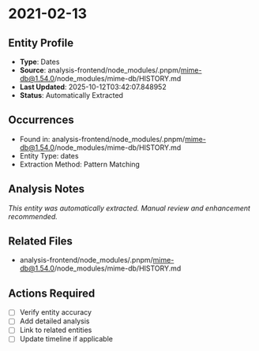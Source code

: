 # 2021-02-13

## Entity Profile
- **Type**: Dates
- **Source**: analysis-frontend/node_modules/.pnpm/mime-db@1.54.0/node_modules/mime-db/HISTORY.md
- **Last Updated**: 2025-10-12T03:42:07.848952
- **Status**: Automatically Extracted

## Occurrences
- Found in: analysis-frontend/node_modules/.pnpm/mime-db@1.54.0/node_modules/mime-db/HISTORY.md
- Entity Type: dates
- Extraction Method: Pattern Matching

## Analysis Notes
*This entity was automatically extracted. Manual review and enhancement recommended.*

## Related Files
- analysis-frontend/node_modules/.pnpm/mime-db@1.54.0/node_modules/mime-db/HISTORY.md

## Actions Required
- [ ] Verify entity accuracy
- [ ] Add detailed analysis
- [ ] Link to related entities
- [ ] Update timeline if applicable
